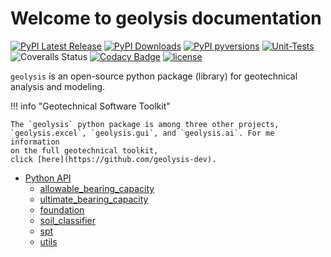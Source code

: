 # Welcome to geolysis documentation

[![PyPI Latest Release](https://img.shields.io/pypi/v/geolysis?style=flat&logo=pypi)](https://pypi.org/project/geolysis/)
[![PyPI Downloads](https://static.pepy.tech/badge/geolysis)](https://pepy.tech/projects/geolysis)
[![PyPI pyversions](https://img.shields.io/pypi/pyversions/geolysis.svg?logo=python&style=flat)](https://pypi.python.org/pypi/geolysis/)
[![Unit-Tests](https://github.com/patrickboateng/geolysis/actions/workflows/geolysis-unit-tests.yml/badge.svg)](https://github.com/patrickboateng/geolysis/actions/workflows/geolysis-unit-tests.yml)
![Coveralls Status](https://img.shields.io/coverallsCoverage/github/patrickboateng/geolysis?logo=coveralls)
[![Codacy Badge](https://app.codacy.com/project/badge/Grade/17f88084c6a84a08a20f9d8da1438107)](https://app.codacy.com/gh/patrickboateng/geolysis/dashboard?utm_source=gh&utm_medium=referral&utm_content=&utm_campaign=Badge_grade)
[![license](https://img.shields.io/pypi/l/geolysis?style=flat&logo=opensourceinitiative)](https://opensource.org/license/mit/)

`geolysis` is an open-source python package (library) for geotechnical analysis
and modeling.


!!! info "Geotechnical Software Toolkit"

    The `geolysis` python package is among three other projects, 
    `geolysis.excel`, `geolysis.gui`, and `geolysis.ai`. For me information 
    on the full geotechnical toolkit, 
    click [here](https://github.com/geolysis-dev).

- [Python API](reference/index.md)
    - [allowable_bearing_capacity](reference/allowable_bearing_capacity.md)
    - [ultimate_bearing_capacity](reference/ultimate_bearing_capacity.md)
    - [foundation](reference/foundation.md)
    - [soil_classifier](reference/soil_classifier.md)
    - [spt](reference/spt.md)
    - [utils](reference/utils.md)